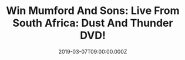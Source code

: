 ---
campaign-uuid: "c-bc54eb7a-73e6-4e95-815b-80e605d644ab"
type: "Preview"
category: "Music"
date: "2019-03-07T09:00:00.000Z"
end-date: "2019-04-07T23:59:00.000Z"
disable-form: false
is_promoted: false
has_entry_page: true
title: "Win Mumford And Sons: Live From South Africa: Dust And Thunder DVD!"
competition-description: "<p>Award-winning director Dick Carruthers gets to the very\
  \ heart of what makes Mumford & Sons such a special act with this amazing DVD: Mumford\
  \ And Sons: Live From Africa: Dust And Thunder DVD! The very first meeting of South\
  \ Africa with the British band.</p>\n<p>Snake Eyes, I Will Wait, Below My Feet,\
  \ Wilder Mind… are some of its incredible hits you could find in this special act.\
  \ Are you a Marcus Mumford fan? Enter below for a chance to win.</p>\n"
hero-header: "Win Mumford And Sons: Live From South Africa: Dust And Thunder DVD!"
terms-confirmation: "N/A"
banner-img: "https://assets.expresslyapp.com/asset-1608679a-e3db-4120-b8ff-2712e3165539.jpg"
logo-left-href: "aaa.nme.com"
logo-left-image: "https://assets.expresslyapp.com/asset-9cea9aec-5862-4a44-a918-135d4e56c576.jpg"
logo-left-title: "NME AAA"
bg-image-hero: "https://assets.expresslyapp.com/asset-36bf35fe-d63f-4f4f-b57b-8652eed45c4e.jpg"
bg-image-first: "https://assets.expresslyapp.com/asset-c0b2ecfc-b622-4ad2-9467-350d63035613.jpg"
section1-content: "<p>We have on our hands one of the most special acts the British\
  \ band have done before: Mumford and Sons Live From South Africa. Filmed live against\
  \ the beautiful Pretorian outback, the band performs their most recent material\
  \ and classic hits such as I Will Wait, Believe, The Wolf… in front of an exhilarated\
  \ crowd.</p>\n<p>If you can’t wait to have this amazing DVD: Mumford And Sons: Live\
  \ From South Africa: Dust And Thunder, think no more and enter the form below for\
  \ a chance to win and it could be your weekends plan!</p>\n<p>Good luck!</p>\n"
entry-title: "Win Mumford And Sons: Live From South Africa: Dust And Thunder DVD!"
entry-content: "<p>Enter the draw to win  Mumford And Sons: Live From South Africa:\
  \ Dust And Thunder DVD by entering below before 23:59 on 7th of April 2019.</p>\n"
has-winner: false
prize-description: "Mumford And Sons: Live From South Africa: Dust And Thunder DVD."
special-conditions: "Multiple entries are allowed up to one every day"
country-restrictions:
- "GB"
---
